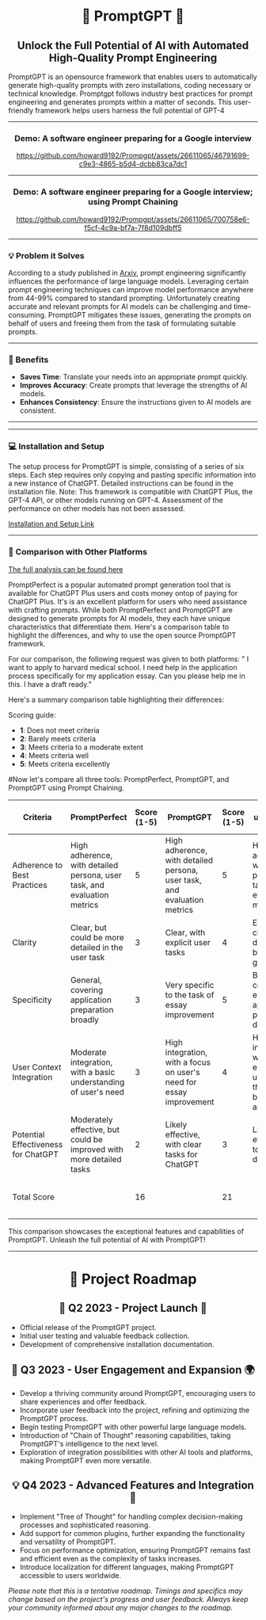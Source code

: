 # <div align="center">🚀 PromptGPT 🚀</div>

## <div align="center">Unlock the Full Potential of AI with Automated High-Quality Prompt Engineering</div>


PromptGPT is an opensource framework that enables users to automatically generate high-quality prompts with zero installations, coding necessary or technical knowledge. Promptgpt follows industry best practices for prompt engineering and generates prompts within a matter of seconds. This user-friendly framework helps users harness the full potential of GPT-4

<div align="center">

---
### Demo: A software engineer preparing for a Google interview


https://github.com/howard9192/Prompgpt/assets/26611065/46791699-c9e3-4865-b5d4-dcbb83ca7dc1


---
  
  
### Demo: A software engineer preparing for a Google interview; using Prompt Chaining 
https://github.com/howard9192/Prompgpt/assets/26611065/700758e6-f5cf-4c9a-bf7a-7f8d109dbff5 


  
  
</div>



<div align="center">

---

  
 
</div>

### 💡 Problem it Solves 
According to a study published in [Arxiv](https://arxiv.org/pdf/2201.11903.pdf), prompt engineering significantly influences the performance of large language models. Leveraging certain prompt engineering techniques can improve model performance anywhere from 44-99% compared to standard prompting. Unfortunately creating accurate and relevant prompts for AI models can be challenging and time-consuming. PromptGPT mitigates these issues, generating the prompts on behalf of users and freeing them from the task of formulating suitable prompts.

<div align="center">

---

  
  
</div>

### 🚀 Benefits

- **Saves Time**: Translate your needs into an appropriate prompt quickly.
- **Improves Accuracy**: Create prompts that leverage the strengths of AI models.
- **Enhances Consistency**: Ensure the instructions given to AI models are consistent.
---
  
  


<div align="center">

---

</div>

  
  
### 💻 Installation and Setup

The setup process for PromptGPT is simple, consisting of a series of six steps. Each step requires only copying and pasting specific information into a new instance of ChatGPT. Detailed instructions can be found in the installation file. Note: This framework is compatible with ChatGPT Plus, the GPT-4 API, or other models running on GPT-4. Assessment of the performance on other models has not been assessed. 

[Installation and Setup Link](https://github.com/howard9192/Prompgpt/blob/main/Instructions.md)

<div align="center">

---

  
  
</div>

### 🥊 Comparison with Other Platforms
[The full analysis can be found here](https://github.com/howard9192/Prompgpt/blob/main/Comparison%20to%20PromptPerfect.md)

PromptPerfect is a popular automated prompt generation tool that is available for ChatGPT Plus users and costs money ontop of paying for ChatGPT Plus. It's is an excellent platform for users who need assistance with crafting prompts. While both PromptPerfect and PromptGPT are designed to generate prompts for AI models, they each have unique characteristics that differentiate them. Here's a comparison table to highlight the differences, and why to use the open source PromptGPT framework.

For our comparison, the following request was given to both platforms: " I want to apply to harvard medical school. I need help in the application process specifically for my application essay. Can you please help me in this. I have a draft ready."



Here's a summary comparison table highlighting their differences:

Scoring guide:
- **1**: Does not meet criteria
- **2**: Barely meets criteria
- **3**: Meets criteria to a moderate extent
- **4**: Meets criteria well
- **5**: Meets criteria excellently

#Now let's compare all three tools: PromptPerfect, PromptGPT, and PromptGPT using Prompt Chaining. 

| Criteria | PromptPerfect | Score (1-5) | PromptGPT | Score (1-5) | PromptGPT using Prompt Chaining | Score (1-5) | Best Tool |
|---|---|---|---|---|---|---|---|
| Adherence to Best Practices | High adherence, with detailed persona, user task, and evaluation metrics | 5 | High adherence, with detailed persona, user task, and evaluation metrics | 5 | High adherence, with detailed persona, user task, and evaluation metrics | 5 | <span style="color:green">Tie</span> |
| Clarity | Clear, but could be more detailed in the user task | 3 | Clear, with explicit user tasks | 4 | Extremely clear, with detailed step-by-step guidance | 5 | <span style="color:green">PromptGPT using Prompt Chaining</span> |
| Specificity | General, covering application preparation broadly | 3 | Very specific to the task of essay improvement | 5 | Broad, covering the entire application process with detailed steps | 4 | <span style="color:green">PromptGPT</span> |
| User Context Integration | Moderate integration, with a basic understanding of user's need | 3 | High integration, with a focus on user's need for essay improvement | 4 | High integration, with an emphasis on understanding the user's background and goals | 5 | <span style="color:green">PromptGPT using Prompt Chaining</span> |
| Potential Effectiveness for ChatGPT | Moderately effective, but could be improved with more detailed tasks | 2 | Likely effective, with clear tasks for ChatGPT | 3 | Likely very effective due to clear, detailed tasks | 4 | <span style="color:green">PromptGPT using Prompt Chaining</span> |
| Total Score | | 16 | | 21 | | 23 | <span style="color:green">PromptGPT using Prompt Chaining</span> |


This comparison showcases the exceptional features and capabilities of PromptGPT. Unleash the full potential of AI with PromptGPT!

  ---
  
<div align="center">
  
# 🚀 Project Roadmap

## 🎈 Q2 2023 - Project Launch 🎉
  
</div>

- Official release of the PromptGPT project.
- Initial user testing and valuable feedback collection.
- Development of comprehensive installation documentation.

<div align="center">
  
## 📢 Q3 2023 - User Engagement and Expansion 🌍
  
</div>

- Develop a thriving community around PromptGPT, encouraging users to share experiences and offer feedback.
- Incorporate user feedback into the project, refining and optimizing the PromptGPT process.
- Begin testing PromptGPT with other powerful large language models.
- Introduction of "Chain of Thought" reasoning capabilities, taking PromptGPT's intelligence to the next level.
- Exploration of integration possibilities with other AI tools and platforms, making PromptGPT even more versatile.

 <div align="center">
  
## 💡 Q4 2023 - Advanced Features and Integration 🎁
  
  </div>
  
- Implement "Tree of Thought" for handling complex decision-making processes and sophisticated reasoning.
- Add support for common plugins, further expanding the functionality and versatility of PromptGPT.
- Focus on performance optimization, ensuring PromptGPT remains fast and efficient even as the complexity of tasks increases.
- Introduce localization for different languages, making PromptGPT accessible to users worldwide.

_*Please note that this is a tentative roadmap. Timings and specifics may change based on the project's progress and user feedback. Always keep your community informed about any major changes to the roadmap.*_


